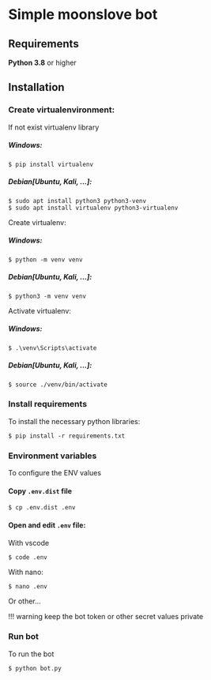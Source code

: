 # Simple moonslove bot

## Requirements
**Python 3.8** or higher

## Installation

### Create virtualenvironment:

If not exist virtualenv library

##### Windows: 
```shell
$ pip install virtualenv
```

##### Debian[Ubuntu, Kali, ...]:
```shell
$ sudo apt install python3 python3-venv
$ sudo apt install virtualenv python3-virtualenv
```

Create virtualenv:
##### Windows: 
```shell
$ python -m venv venv
```

##### Debian[Ubuntu, Kali, ...]:
```shell
$ python3 -m venv venv
```

Activate virtualenv:
##### Windows: 
```shell
$ .\venv\Scripts\activate
```

##### Debian[Ubuntu, Kali, ...]:
```shell
$ source ./venv/bin/activate
```

### Install requirements
To install the necessary python libraries:
```shell
$ pip install -r requirements.txt
```

### Environment variables
To configure the ENV values
#### Copy `.env.dist` file
```shell
$ cp .env.dist .env
```

#### Open and edit `.env` file:
With vscode
```shell
$ code .env
```

With nano:
```shell
$ nano .env
```
Or other...

!!! warning keep the bot token or other secret values private

### Run bot 
To run the bot
```shell
$ python bot.py
```

